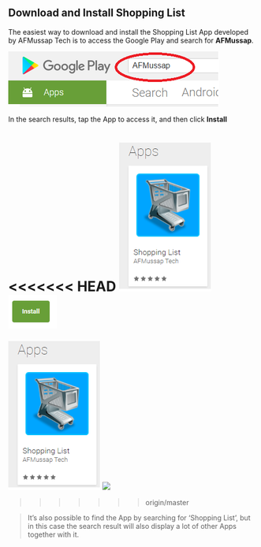 ## Download and Install Shopping List

The easiest way to download and install the Shopping List App developed by AFMussap Tech is to access the Google Play and search for **AFMussap**.

![](/images/google-play-search.png)

In the search results, tap the App to access it, and then click **Install**

<<<<<<< HEAD
![](/images/Tap-App.png)![](/images/Install.png)
=======
![](/images/Tap-App.png)
![](/images/Install.jpg)
>>>>>>> origin/master

> It’s also possible to find the App by searching for ‘Shopping List’, but in this case the search result will also display a lot of other Apps together with it.
